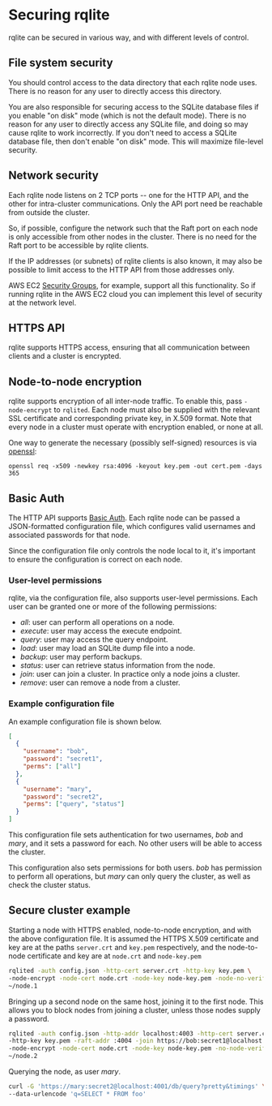 # Securing rqlite
rqlite can be secured in various way, and with different levels of control.

## File system security
You should control access to the data directory that each rqlite node uses. There is no reason for any user to directly access this directory.

You are also responsible for securing access to the SQLite database files if you enable "on disk" mode (which is not the default mode). There is no reason for any user to directly access any SQLite file, and doing so may cause rqlite to work incorrectly. If you don't need to access a SQLite database file, then don't enable "on disk" mode. This will maximize file-level security.

## Network security
Each rqlite node listens on 2 TCP ports -- one for the HTTP API, and the other for intra-cluster communications. Only the API port need be reachable from outside the cluster.

So, if possible, configure the network such that the Raft port on each node is only accessible from other nodes in the cluster. There is no need for the Raft port to be accessible by rqlite clients.

If the IP addresses (or subnets) of rqlite clients is also known, it may also be possible to limit access to the HTTP API from those addresses only.

AWS EC2 [Security Groups](http://docs.aws.amazon.com/AWSEC2/latest/UserGuide/using-network-security.html), for example, support all this functionality. So if running rqlite in the AWS EC2 cloud you can implement this level of security at the network level.

## HTTPS API
rqlite supports HTTPS access, ensuring that all communication between clients and a cluster is encrypted.

## Node-to-node encryption
rqlite supports encryption of all inter-node traffic. To enable this, pass `-node-encrypt` to `rqlited`. Each node must also be supplied with the relevant SSL certificate and corresponding private key, in X.509 format. Note that every node in a cluster must operate with encryption enabled, or none at all.

One way to generate the necessary (possibly self-signed) resources is via [openssl](https://www.openssl.org/):
```
openssl req -x509 -newkey rsa:4096 -keyout key.pem -out cert.pem -days 365
```

## Basic Auth
The HTTP API supports [Basic Auth](https://tools.ietf.org/html/rfc2617). Each rqlite node can be passed a JSON-formatted configuration file, which configures valid usernames and associated passwords for that node.

Since the configuration file only controls the node local to it, it's important to ensure the configuration is correct on each node.

### User-level permissions
rqlite, via the configuration file, also supports user-level permissions. Each user can be granted one or more of the following permissions:
- _all_: user can perform all operations on a node.
- _execute_: user may access the execute endpoint.
- _query_: user may access the query endpoint.
- _load_: user may load an SQLite dump file into a node.
- _backup_: user may perform backups.
- _status_: user can retrieve status information from the node.
- _join_: user can join a cluster. In practice only a node joins a cluster.
- _remove_: user can remove a node from a cluster.

### Example configuration file
An example configuration file is shown below.
```json
[
  {
    "username": "bob",
    "password": "secret1",
    "perms": ["all"]
  },
  {
    "username": "mary",
    "password": "secret2",
    "perms": ["query", "status"]
  }
]
```
This configuration file sets authentication for two usernames, _bob_ and _mary_, and it sets a password for each. No other users will be able to access the cluster.

This configuration also sets permissions for both users. _bob_ has permission to perform all operations, but _mary_ can only query the cluster, as well as check the cluster status.

## Secure cluster example
Starting a node with HTTPS enabled, node-to-node encryption, and with the above configuration file. It is assumed the HTTPS X.509 certificate and key are at the paths `server.crt` and `key.pem` respectively, and the node-to-node certificate and key are at `node.crt` and `node-key.pem`
```bash
rqlited -auth config.json -http-cert server.crt -http-key key.pem \
-node-encrypt -node-cert node.crt -node-key node-key.pem -node-no-verify \
~/node.1
```
Bringing up a second node on the same host, joining it to the first node. This allows you to block nodes from joining a cluster, unless those nodes supply a password.
```bash
rqlited -auth config.json -http-addr localhost:4003 -http-cert server.crt \
-http-key key.pem -raft-addr :4004 -join https://bob:secret1@localhost:4001 \
-node-encrypt -node-cert node.crt -node-key node-key.pem -no-node-verify \
~/node.2
```
Querying the node, as user _mary_.
```bash
curl -G 'https://mary:secret2@localhost:4001/db/query?pretty&timings' \
--data-urlencode 'q=SELECT * FROM foo'
```
